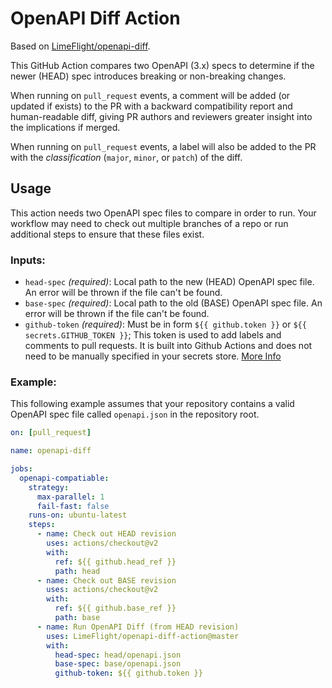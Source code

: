 # OpenAPI Diff Action

Based on [LimeFlight/openapi-diff](https://github.com/LimeFlight/openapi-diff).

This GitHub Action compares two OpenAPI (3.x) specs to determine if the newer (HEAD) spec introduces breaking or non-breaking changes.

When running on `pull_request` events, a comment will be added (or updated if exists) to the PR with a backward compatibility report and human-readable diff, giving PR authors and reviewers greater insight into the implications if merged.

When running on `pull_request` events, a label will also be added to the PR with the _classification_ (`major`, `minor`, or `patch`) of the diff.

## Usage

This action needs two OpenAPI spec files to compare in order to run. Your workflow may need to check out multiple branches of a repo or run additional steps to ensure that these files exist.

### Inputs:

- `head-spec` _(required)_: Local path to the new (HEAD) OpenAPI spec file. An error will be thrown if the file can't be found.
- `base-spec` _(required)_: Local path to the old (BASE) OpenAPI spec file. An error will be thrown if the file can't be found.
- `github-token` _(required)_: Must be in form `${{ github.token }}` or `${{ secrets.GITHUB_TOKEN }}`; This token is used to add labels and comments to pull requests. It is built into Github Actions and does not need to be manually specified in your secrets store. [More Info](https://help.github.com/en/actions/reference/context-and-expression-syntax-for-github-actions#github-context)

### Example:

This following example assumes that your repository contains a valid OpenAPI spec file called `openapi.json` in the repository root.

```yaml
on: [pull_request]

name: openapi-diff

jobs:
  openapi-compatiable:
    strategy:
      max-parallel: 1
      fail-fast: false
    runs-on: ubuntu-latest
    steps:
      - name: Check out HEAD revision
        uses: actions/checkout@v2
        with:
          ref: ${{ github.head_ref }}
          path: head
      - name: Check out BASE revision
        uses: actions/checkout@v2
        with:
          ref: ${{ github.base_ref }}
          path: base
      - name: Run OpenAPI Diff (from HEAD revision)
        uses: LimeFlight/openapi-diff-action@master
        with:
          head-spec: head/openapi.json
          base-spec: base/openapi.json
          github-token: ${{ github.token }}
```

